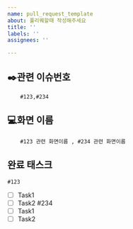 ```yaml
---
name: pull_request_template
about: 풀리퀘할때 작성해주세요
title: ''
labels: ''
assignees: ''

---
```


## ✒️관련 이슈번호
		#123,#234
## 💻화면 이름
		#123 관련 화면이름 , #234 관련 화면이름
## 완료 태스크
	#123
- [ ] Task1
- [ ] Task2
	#234
- [ ] Task1
- [ ] Task2
